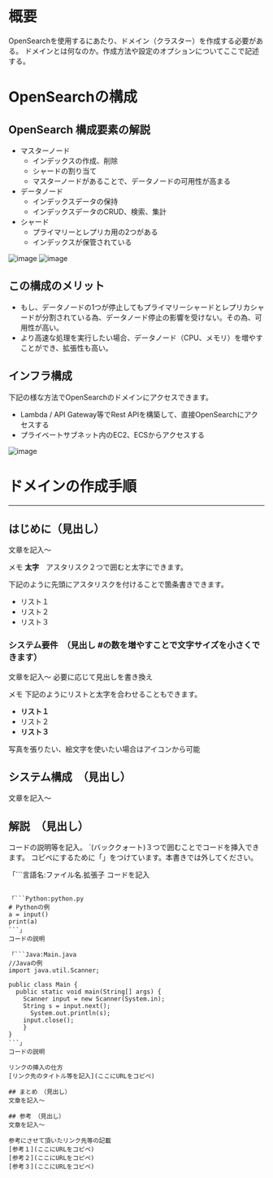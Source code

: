 # 概要
OpenSearchを使用するにあたり、ドメイン（クラスター）を作成する必要がある。
ドメインとは何なのか。作成方法や設定のオプションについてここで記述する。

# OpenSearchの構成

## OpenSearch 構成要素の解説
- マスターノード
  - インデックスの作成、削除
  - シャードの割り当て
  - マスターノードがあることで、データノードの可用性が高まる
- データノード
  - インデックスデータの保持
  - インデックスデータのCRUD、検索、集計
- シャード
  - プライマリーとレプリカ用の2つがある
  - インデックスが保管されている

![image](https://github.com/adgjmptwgw/aws-practice/assets/66456130/fbcf487a-7373-456a-88ca-b1ab8854a187)
![image](https://github.com/adgjmptwgw/aws-practice/assets/66456130/c5f6360e-8ae3-4887-8ad5-b68f430e3ce2)

 
## この構成のメリット
- もし、データノードの1つが停止してもプライマリーシャードとレプリカシャードが分割されている為、データノード停止の影響を受けない。その為、可用性が高い。
- より高速な処理を実行したい場合、データノード（CPU、メモリ）を増やすことができ、拡張性も高い。

## インフラ構成
下記の様な方法でOpenSearchのドメインにアクセスできます。
- Lambda / API Gateway等でRest APIを構築して、直接OpenSearchにアクセスする
- プライベートサブネット内のEC2、ECSからアクセスする

![image](https://github.com/adgjmptwgw/aws-practice/assets/66456130/9fbd0933-724a-451a-a55c-9afbd5c5d668)

# ドメインの作成手順



***


## はじめに（見出し）

文章を記入～

メモ
**太字**　アスタリスク２つで囲むと太字にできます。

下記のように先頭にアスタリスクを付けることで箇条書きできます。

- リスト１
- リスト２
- リスト３

### システム要件　（見出し #の数を増やすことで文字サイズを小さくできます）

文章を記入～
必要に応じて見出しを書き換え

メモ
下記のようにリストと太字を合わせることもできます。

- **リスト１**
- リスト２
- **リスト３**

写真を張りたい、絵文字を使いたい場合はアイコンから可能

## システム構成　（見出し）

文章を記入～

## 解説　（見出し）

コードの説明等を記入。
`(バッククォート)３つで囲むことでコードを挿入できます。
コピペにするために「」をつけています。本書きでは外してください。

「```言語名:ファイル名.拡張子
コードを記入

````」

「```Python:python.py
# Pythonの例
a = input()
print(a)
```」
コードの説明

「```Java:Main.java
//Javaの例
import java.util.Scanner;

public class Main {
  public static void main(String[] args) {
    Scanner input = new Scanner(System.in);
    String s = input.next();
      System.out.println(s);
    input.close();
    }
}
```」
コードの説明

リンクの挿入の仕方
[リンク先のタイトル等を記入](ここにURLをコピペ)

## まとめ　（見出し）
文章を記入～

## 参考　（見出し）
文章を記入～

参考にさせて頂いたリンク先等の記載
[参考１](ここにURLをコピペ)
[参考２](ここにURLをコピペ)
[参考３](ここにURLをコピペ)
````

